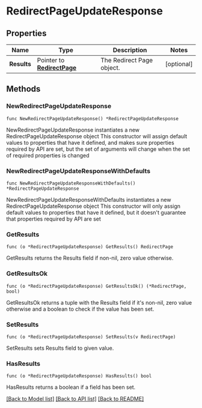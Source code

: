 # RedirectPageUpdateResponse

## Properties

Name | Type | Description | Notes
------------ | ------------- | ------------- | -------------
**Results** | Pointer to [**RedirectPage**](RedirectPage.md) | The Redirect Page object. | [optional] 

## Methods

### NewRedirectPageUpdateResponse

`func NewRedirectPageUpdateResponse() *RedirectPageUpdateResponse`

NewRedirectPageUpdateResponse instantiates a new RedirectPageUpdateResponse object
This constructor will assign default values to properties that have it defined,
and makes sure properties required by API are set, but the set of arguments
will change when the set of required properties is changed

### NewRedirectPageUpdateResponseWithDefaults

`func NewRedirectPageUpdateResponseWithDefaults() *RedirectPageUpdateResponse`

NewRedirectPageUpdateResponseWithDefaults instantiates a new RedirectPageUpdateResponse object
This constructor will only assign default values to properties that have it defined,
but it doesn't guarantee that properties required by API are set

### GetResults

`func (o *RedirectPageUpdateResponse) GetResults() RedirectPage`

GetResults returns the Results field if non-nil, zero value otherwise.

### GetResultsOk

`func (o *RedirectPageUpdateResponse) GetResultsOk() (*RedirectPage, bool)`

GetResultsOk returns a tuple with the Results field if it's non-nil, zero value otherwise
and a boolean to check if the value has been set.

### SetResults

`func (o *RedirectPageUpdateResponse) SetResults(v RedirectPage)`

SetResults sets Results field to given value.

### HasResults

`func (o *RedirectPageUpdateResponse) HasResults() bool`

HasResults returns a boolean if a field has been set.


[[Back to Model list]](../README.md#documentation-for-models) [[Back to API list]](../README.md#documentation-for-api-endpoints) [[Back to README]](../README.md)


